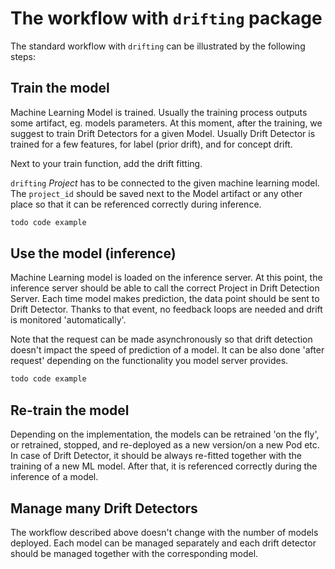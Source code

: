 # The workflow with `drifting` package

The standard workflow with `drifting` can be illustrated by the following steps:

## Train the model

Machine Learning Model is trained. Usually the training process outputs
some artifact, eg. models parameters.
At this moment, after the training, we suggest to train Drift Detectors for a
given Model. Usually Drift Detector is trained for a few features, for label
(prior drift), and for concept drift.

Next to your train function, add the drift fitting.

`drifting` _Project_ has to be connected to the given machine learning model.
The `project_id` should be saved next to the Model artifact or any other place
so that it can be referenced correctly during inference.

```python
todo code example
```

## Use the model (inference)

Machine Learning model is loaded on the inference server. At this point, the
inference server should be able to call the correct Project in
Drift Detection Server. Each time model makes prediction, the data point
should be sent to Drift Detector. Thanks to that event, no feedback loops are
needed and drift is monitored 'automatically'.

Note that the request can be made asynchronously so that drift detection doesn't
impact the speed of prediction of a model. It can be also done 'after request'
depending on the functionality you model server provides.

```python
todo code example
```

## Re-train the model

Depending on the implementation, the models can be retrained 'on the fly', or
retrained, stopped, and re-deployed as a new version/on a new Pod etc. In case
of Drift Detector, it should be always re-fitted together with the training of
a new ML model. After that, it is referenced correctly during the inference of
a model.

## Manage many Drift Detectors

The workflow described above doesn't change with the number of models deployed.
Each model can be managed separately and each drift detector should be managed
together with the corresponding model.
